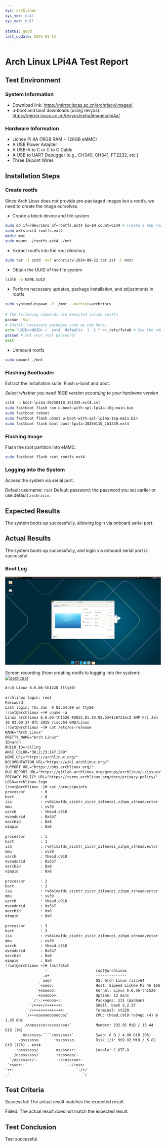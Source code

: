 ```yaml
---
sys: archlinux
sys_ver: null
sys_var: null

status: good
last_update: 2025-01-14
---
```


# Arch Linux LPi4A Test Report

## Test Environment

### System Information

- Download link: https://mirror.iscas.ac.cn/archriscv/images/
- u-boot and boot downloads (using revyos): https://mirror.iscas.ac.cn/revyos/extra/images/lpi4a/

### Hardware Information

- Lichee Pi 4A (16GB RAM + 128GB eMMC)
- A USB Power Adapter
- A USB-A to C or C to C Cable
- A USB to UART Debugger (e.g., CH340, CH341, FT2232, etc.)
- Three Dupont Wires


## Installation Steps

### Create rootfs

Since Arch Linux does not provide pre-packaged images but a rootfs, we need to create the image ourselves.

- Create a block device and file system
```bash
sudo dd if=/dev/zero of=rootfs.ext4 bs=1M count=6144 # Create a 6GB rootfs
sudo mkfs.ext4 rootfs.ext4
mkdir mnt
sudo mount ./rootfs.ext4 ./mnt
```

- Extract rootfs into the root directory
```bash
sudo tar -I zstd -xvf archriscv-2024-09-22.tar.zst -C mnt/
```

- Obtain the UUID of the file system
```bash
lsblk -o NAME,UUID
```

- Perform necessary updates, package installation, and adjustments in rootfs
```bash
sudo systemd-nspawn -D ./mnt --machine=archriscv

# The following commands are executed inside rootfs
pacman -Syu
# Install necessary packages such as vim here.
echo "UUID=<UUID> /  ext4  defaults  1  1 " >> /etc/fstab # Use the <UUID> obtained earlier
passwd # Set your root password!
exit
```

- Unmount rootfs
```bash
sudo umount ./mnt
```

### Flashing Bootloader

Extract the installation suite.
Flash u-boot and boot.

*Select whether you need 16GB version according to your hardware version*

```bash
zstd -d boot-lpi4a-20250110_151339.ext4.zst 
sudo fastboot flash ram u-boot-with-spl-lpi4a-16g-main.bin 
sudo fastboot reboot
sudo fastboot flash uboot u-boot-with-spl-lpi4a-16g-main.bin
sudo fastboot flash boot boot-lpi4a-20250110_151339.ext4
```

### Flashing Image

Flash the root partition into eMMC.

```bash
sudo fastboot flash root rootfs.ext4
```

### Logging into the System

Access the system via serial port.

Default username: `root`
Default password: the password you set earlier or use default `archriscv`.

## Expected Results

The system boots up successfully, allowing login via onboard serial port.

## Actual Results

The system boots up successfully, and login via onboard serial port is successful.

### Boot Log

![xfce](./xfce.png)

Screen recording (from creating rootfs to logging into the system):
[![asciicast](https://asciinema.org/a/7Ywwvlg1kdyAyTa9hiUOnv4yN.svg)](https://asciinema.org/a/7Ywwvlg1kdyAyTa9hiUOnv4yN)

```log
Arch Linux 6.6.66-th1520 (ttyS0)

archlinux login: root
Password: 
Last login: Thu Jan  9 03:54:09 on ttyS0
[root@archlinux ~]# uname -a
Linux archlinux 6.6.66-th1520 #2025.01.10.02.53+1c6721ec2 SMP Fri Jan 10 03:09:24 UTC 2025 riscv64 GNU/Linux
[root@archlinux ~]# cat /etc/os-release 
NAME="Arch Linux"
PRETTY_NAME="Arch Linux"
ID=arch
BUILD_ID=rolling
ANSI_COLOR="38;2;23;147;209"
HOME_URL="https://archlinux.org/"
DOCUMENTATION_URL="https://wiki.archlinux.org/"
SUPPORT_URL="https://bbs.archlinux.org/"
BUG_REPORT_URL="https://gitlab.archlinux.org/groups/archlinux/-/issues"
PRIVACY_POLICY_URL="https://terms.archlinux.org/docs/privacy-policy/"
LOGO=archlinux-logo
[root@archlinux ~]# cat /proc/cpuinfo 
processor       : 0
hart            : 0
isa             : rv64imafdc_zicntr_zicsr_zifencei_zihpm_xtheadvector
mmu             : sv39
uarch           : thead,c910
mvendorid       : 0x5b7
marchid         : 0x0
mimpid          : 0x0

processor       : 1
hart            : 1
isa             : rv64imafdc_zicntr_zicsr_zifencei_zihpm_xtheadvector
mmu             : sv39
uarch           : thead,c910
mvendorid       : 0x5b7
marchid         : 0x0
mimpid          : 0x0

processor       : 2
hart            : 2
isa             : rv64imafdc_zicntr_zicsr_zifencei_zihpm_xtheadvector
mmu             : sv39
uarch           : thead,c910
mvendorid       : 0x5b7
marchid         : 0x0
mimpid          : 0x0

processor       : 3
hart            : 3
isa             : rv64imafdc_zicntr_zicsr_zifencei_zihpm_xtheadvector
mmu             : sv39
uarch           : thead,c910
mvendorid       : 0x5b7
marchid         : 0x0
mimpid          : 0x0
[root@archlinux ~]# fastfetch 
                  -`                     root@archlinux
                 .o+`                    --------------
                `ooo/                    OS: Arch Linux riscv64
               `+oooo:                   Host: Sipeed Lichee Pi 4A 16G
              `+oooooo:                  Kernel: Linux 6.6.66-th1520
              -+oooooo+:                 Uptime: 12 mins
            `/:-:++oooo+:                Packages: 131 (pacman)
           `/++++/+++++++:               Shell: bash 5.2.37
          `/++++++++++++++:              Terminal: vt220
         `/+++ooooooooooooo/`            CPU: thead,c910 rv64gc (4) @ 1.85 GHz
        ./ooosssso++osssssso+`           Memory: 232.95 MiB / 15.44 GiB (1%)
       .oossssso-````/ossssss+`          Swap: 0 B / 4.00 GiB (0%)
      -osssssso.      :ssssssso.         Disk (/): 999.02 MiB / 5.82 GiB (17%) - ext4
     :osssssss/        osssso+++.        Locale: C.UTF-8
    /ossssssss/        +ssssooo/-
  `/ossssso+/:-        -:/+osssso+-                              
 `+sso+:-`                 `.-/+oso:                             
`++:.                           `-/+/
.`                                 `/
```

## Test Criteria

Successful: The actual result matches the expected result.

Failed: The actual result does not match the expected result.

## Test Conclusion

Test successful.
